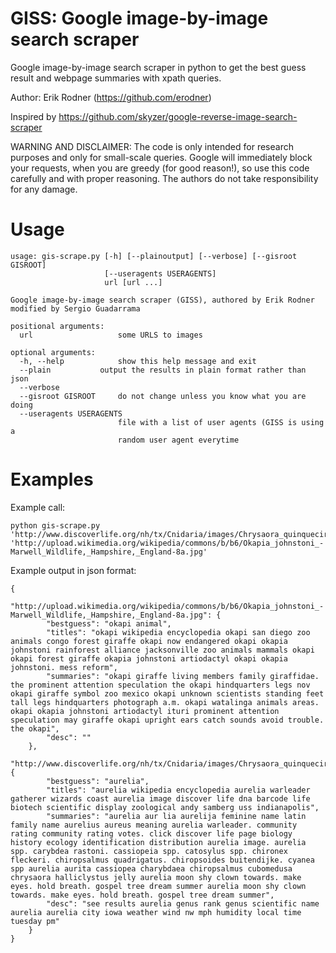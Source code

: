 GISS: Google image-by-image search scraper
====================================

Google image-by-image search scraper in python to get the best guess result and webpage summaries with xpath queries.

Author: Erik Rodner (https://github.com/erodner)

Inspired by https://github.com/skyzer/google-reverse-image-search-scraper

WARNING AND DISCLAIMER: The code is only intended for research purposes and only for small-scale queries. Google will immediately block your requests, when you are
greedy (for good reason!), so use this code carefully and with proper reasoning. The authors do not take responsibility for any damage.

Usage
====================================

    usage: gis-scrape.py [-h] [--plainoutput] [--verbose] [--gisroot GISROOT]
                         [--useragents USERAGENTS]
                         url [url ...]

    Google image-by-image search scraper (GISS), authored by Erik Rodner
	modified by Sergio Guadarrama

    positional arguments:
      url                   some URLS to images

    optional arguments:
      -h, --help            show this help message and exit
      --plain		    output the results in plain format rather than json
      --verbose
      --gisroot GISROOT     do not change unless you know what you are doing
      --useragents USERAGENTS
                            file with a list of user agents (GISS is using a
                            random user agent everytime


Examples
====================================

Example call:

    python gis-scrape.py  'http://www.discoverlife.org/nh/tx/Cnidaria/images/Chrysaora_quinquecirrha,I_JP13_1.240.jpg' 'http://upload.wikimedia.org/wikipedia/commons/b/b6/Okapia_johnstoni_-Marwell_Wildlife,_Hampshire,_England-8a.jpg'

Example output in json format:

    {
        "http://upload.wikimedia.org/wikipedia/commons/b/b6/Okapia_johnstoni_-Marwell_Wildlife,_Hampshire,_England-8a.jpg": {
            "bestguess": "okapi animal", 
            "titles": "okapi wikipedia encyclopedia okapi san diego zoo animals congo forest giraffe okapi now endangered okapi okapia johnstoni rainforest alliance jacksonville zoo animals mammals okapi okapi forest giraffe okapia johnstoni artiodactyl okapi okapia johnstoni. mess reform", 
            "summaries": "okapi giraffe living members family giraffidae. the prominent attention speculation the okapi hindquarters legs nov okapi giraffe symbol zoo mexico okapi unknown scientists standing feet tall legs hindquarters photograph a.m. okapi watalinga animals areas. okapi okapia johnstoni artiodactyl ituri prominent attention speculation may giraffe okapi upright ears catch sounds avoid trouble. the okapi", 
            "desc": ""
        }, 
        "http://www.discoverlife.org/nh/tx/Cnidaria/images/Chrysaora_quinquecirrha,I_JP13_1.240.jpg": {
            "bestguess": "aurelia", 
            "titles": "aurelia wikipedia encyclopedia aurelia warleader gatherer wizards coast aurelia image discover life dna barcode life biotech scientific display zoological andy samberg uss indianapolis", 
            "summaries": "aurelia aur lia aurelija feminine name latin family name aurelius aureus meaning aurelia warleader. community rating community rating votes. click discover life page biology history ecology identification distribution aurelia image. aurelia spp. carybdea rastoni. cassiopeia spp. catosylus spp. chironex fleckeri. chiropsalmus quadrigatus. chiropsoides buitendijke. cyanea spp aurelia aurita cassiopea charybdaea chiropsalmus cubomedusa chrysaora halliclystus jelly aurelia moon shy clown towards. make eyes. hold breath. gospel tree dream summer aurelia moon shy clown towards. make eyes. hold breath. gospel tree dream summer", 
            "desc": "see results aurelia genus rank genus scientific name aurelia aurelia city iowa weather wind nw mph humidity local time tuesday pm"
        }
    }
